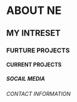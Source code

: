 # ABOUT NE
## MY INTRESET
### FURTURE PROJECTS
#### CURRENT PROJECTS
##### SOCAIL MEDIA
###### CONTACT INFORMATION
